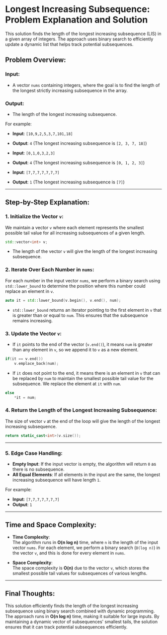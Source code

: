 # Longest Increasing Subsequence: Problem Explanation and Solution

This solution finds the length of the longest increasing subsequence (LIS) in a given array of integers. The approach uses binary search to efficiently update a dynamic list that helps track potential subsequences.

## Problem Overview:

### Input:
- A vector `nums` containing integers, where the goal is to find the length of the longest strictly increasing subsequence in the array.

### Output:
- The length of the longest increasing subsequence.

For example:
- **Input**: `[10,9,2,5,3,7,101,18]`
- **Output**: `4` (The longest increasing subsequence is `[2, 3, 7, 18]`)

- **Input**: `[0,1,0,3,2,3]`
- **Output**: `4` (The longest increasing subsequence is `[0, 1, 2, 3]`)

- **Input**: `[7,7,7,7,7,7,7]`
- **Output**: `1` (The longest increasing subsequence is `[7]`)

---

## Step-by-Step Explanation:

### 1. **Initialize the Vector `v`**:
   We maintain a vector `v` where each element represents the smallest possible tail value for all increasing subsequences of a given length.

   ```cpp
   std::vector<int> v;
   ```

   - The length of the vector `v` will give the length of the longest increasing subsequence.
   
### 2. **Iterate Over Each Number in `nums`**:
   For each number in the input vector `nums`, we perform a binary search using `std::lower_bound` to determine the position where this number could replace an element in `v`.

   ```cpp
   auto it = std::lower_bound(v.begin(), v.end(), num);
   ```

   - `std::lower_bound` returns an iterator pointing to the first element in `v` that is greater than or equal to `num`. This ensures that the subsequence remains increasing.
   
### 3. **Update the Vector `v`**:
   - If `it` points to the end of the vector (`v.end()`), it means `num` is greater than any element in `v`, so we append it to `v` as a new element.
   
   ```cpp
   if(it == v.end())
       v.emplace_back(num);
   ```

   - If `it` does not point to the end, it means there is an element in `v` that can be replaced by `num` to maintain the smallest possible tail value for the subsequence. We replace the element at `it` with `num`.
   
   ```cpp
   else
       *it = num;
   ```

### 4. **Return the Length of the Longest Increasing Subsequence**:
   The size of vector `v` at the end of the loop will give the length of the longest increasing subsequence.

   ```cpp
   return static_cast<int>(v.size());
   ```

---

### 5. **Edge Case Handling**:
   - **Empty Input**: If the input vector is empty, the algorithm will return `0` as there is no subsequence.
   - **All Equal Elements**: If all elements in the input are the same, the longest increasing subsequence will have length `1`.
   
   For example:
   - **Input**: `[7,7,7,7,7,7,7]`
   - **Output**: `1`

---

## Time and Space Complexity:

- **Time Complexity**:  
  The algorithm runs in **O(n log n)** time, where `n` is the length of the input vector `nums`. For each element, we perform a binary search (`O(log n)`) in the vector `v`, and this is done for every element in `nums`.

- **Space Complexity**:  
  The space complexity is **O(n)** due to the vector `v`, which stores the smallest possible tail values for subsequences of various lengths.

---

## Final Thoughts:

This solution efficiently finds the length of the longest increasing subsequence using binary search combined with dynamic programming. The approach runs in **O(n log n)** time, making it suitable for large inputs. By maintaining a dynamic vector of subsequences' smallest tails, the solution ensures that it can track potential subsequences efficiently.
